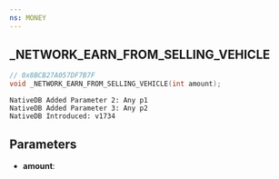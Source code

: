 ```yaml
---
ns: MONEY
---
```

## _NETWORK_EARN_FROM_SELLING_VEHICLE

```c
// 0x8BCB27A057DF7B7F
void _NETWORK_EARN_FROM_SELLING_VEHICLE(int amount);
```

```
NativeDB Added Parameter 2: Any p1
NativeDB Added Parameter 3: Any p2
NativeDB Introduced: v1734
```

## Parameters
* **amount**:
